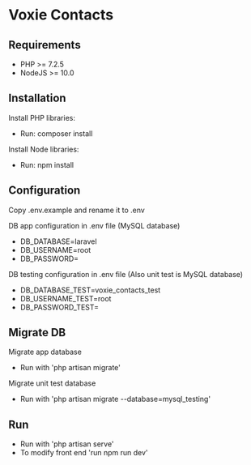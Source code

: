 # Voxie Contacts

## Requirements
 - PHP >= 7.2.5
 - NodeJS >= 10.0

## Installation

Install PHP libraries:
- Run: composer install

Install Node libraries:
- Run: npm install

## Configuration
Copy .env.example and rename it to .env

DB app configuration in .env file (MySQL database)
- DB_DATABASE=laravel
- DB_USERNAME=root
- DB_PASSWORD=

DB testing configuration in .env file (Also unit test is MySQL database)
- DB_DATABASE_TEST=voxie_contacts_test
- DB_USERNAME_TEST=root
- DB_PASSWORD_TEST=

## Migrate DB
Migrate app database
- Run with 'php artisan migrate'

Migrate unit test database
- Run with 'php artisan migrate --database=mysql_testing'

## Run
- Run with 'php artisan serve'
- To modify front end 'run npm run dev'
